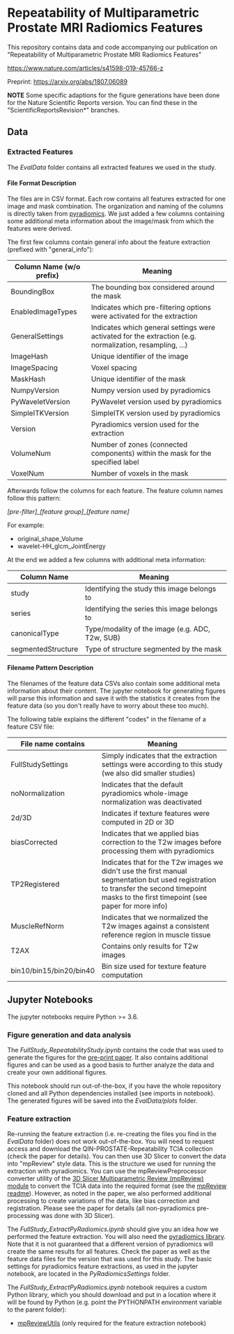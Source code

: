 # Repeatability of Multiparametric Prostate MRI Radiomics Features

This repository contains data and code accompanying our publication on "Repeatability of Multiparametric Prostate MRI Radiomics Features"

https://www.nature.com/articles/s41598-019-45766-z

Preprint: https://arxiv.org/abs/1807.06089

**NOTE** Some specific adaptions for the figure generations have been done for the Nature Scientific Reports version. 
You can find these in the "ScientificReportsRevision*" branches.

## Data

### Extracted Features

The _EvalData_ folder contains all extracted features we used in the study.

#### File Format Description

The files are in CSV format. Each row contains all features extracted for one image and mask combination. The organization and naming of the columns is directly taken from [pyradiomics](https://github.com/Radiomics/pyradiomics). We just added a few columns containing some additional meta information about the image/mask from which the features were derived. 

The first few columns contain general info about the feature extraction (prefixed with "general_info"):

| Column Name (w/o prefix) | Meaning |
|--------------------------|---------|
| BoundingBox	             | The bounding box considered around the mask |
| EnabledImageTypes	       | Indicates which pre-filtering options were activated for the extraction |
| GeneralSettings	         | Indicates which general settings were activated for the extraction (e.g. normalization, resampling, ...) |
| ImageHash	               | Unique identifier of the image |
| ImageSpacing	           | Voxel spacing |
| MaskHash	               | Unique identifier of the mask |
| NumpyVersion	           | Numpy version used by pyradiomics |
| PyWaveletVersion	       | PyWavelet version used by pyradiomics |
| SimpleITKVersion	       | SimpleITK version used by pyradiomics |
| Version	                 | Pyradiomics version used for the extraction |
| VolumeNum	               | Number of zones (connected components) within the mask for the specified label |
| VoxelNum                 | Number of voxels in the mask |

Afterwards follow the columns for each feature. The feature column names follow this pattern: 

*[pre-filter]\_[feature group]\_[feature name]*

For example:
* original\_shape\_Volume
* wavelet-HH\_glcm\_JointEnergy

At the end we added a few columns with additional meta information:

| Column Name              | Meaning |
|--------------------------|---------|
| study	                   | Identifying the study this image belongs to |
| series	                 | Identifying the series this image belongs to |
| canonicalType	           | Type/modality of the image (e.g. ADC, T2w, SUB) |
| segmentedStructure	     | Type of structure segmented by the mask |

#### Filename Pattern Description

The filenames of the feature data CSVs also contain some additional meta information about their content. The jupyter notebook for generating figures will parse this information and save it with the statistics it creates from the feature data (so you don't really have to worry about these too much).

The following table explains the different "codes" in the filename of a feature CSV file:

| File name contains       | Meaning |
|--------------------------|---------|
| FullStudySettings	       | Simply indicates that the extraction settings were according to this study (we also did smaller studies) |
| noNormalization          | Indicates that the default pyradiomics whole-image normalization was deactivated |
| 2d/3D 	                 | Indicates if texture features were computed in 2D or 3D |
| biasCorrected	           | Indicates that we applied bias correction to the T2w images before processing them with pyradiomics |
| TP2Registered	           | Indicates that for the T2w images we didn't use the first manual segmentation but used registration to transfer the second timepoint masks to the first timepoint (see paper for more info) |
| MuscleRefNorm            | Indicates that we normalized the T2w images against a consistent reference region in muscle tissue |
| T2AX                     | Contains only results for T2w images |
| bin10/bin15/bin20/bin40  | Bin size used for texture feature computation |




## Jupyter Notebooks

The jupyter notebooks require Python >= 3.6. 

### Figure generation and data analysis

The _FullStudy_RepeatabilityStudy.ipynb_ contains the code that was used to generate the figures for the [pre-print paper](http://arxiv.org/abs/1807.06089). It also contains additional figures and can be used as a good basis to further analyze the data and create your own additional figures. 

This notebook should run out-of-the-box, if you have the whole repository cloned and all Python dependencies installed (see imports in notebook). The generated figures will be saved into the _EvalData/plots_ folder.

### Feature extraction

Re-running the feature extraction (i.e. re-creating the files you find in the _EvalData_ folder) does not work out-of-the-box. You will need to request access and download the QIN-PROSTATE-Repeatability TCIA collection (check the paper for details). You can then use 3D Slicer to convert the data into "mpReview" style data. This is the structure we used for running the extraction with pyradiomics. You can use the mpReviewPreprocessor converter utility of the [3D Slicer Multiparametric Review (mpReview) module](https://github.com/SlicerProstate/mpReview) to convert the TCIA data into the required format (see the [mpReview readme](https://github.com/SlicerProstate/mpReview/blob/master/README.md)). However, as noted in the paper, we also performed additional processing to create variations of the data, like bias correction and registration. Please see the paper for details (all non-pyradiomics pre-processing was done with 3D Slicer).

The _FullStudy_ExtractPyRadiomics.ipynb_ should give you an idea how we performed the feature extraction. You will also need the [pyradiomics library](https://github.com/Radiomics/pyradiomics). Note that it is not guaranteed that a different version of pyradiomics will create the same results for all features. Check the paper as well as the feature data files for the version that was used for this study. The basic settings for pyradiomics feature extractions, as used in the jupyter notebook, are located in the _PyRadiomicsSettings_ folder.

The _FullStudy_ExtractPyRadiomics.ipynb_ notebook requires a custom Python library, which you should download and put in a location where it will be found by Python (e.g. point the PYTHONPATH environment variable to the parent folder):
* [mpReviewUtils](https://github.com/michaelschwier/mpReviewUtils) (only required for the feature extraction notebook)


